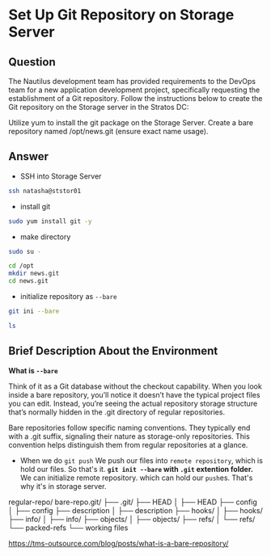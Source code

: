 # Set Up Git Repository on Storage Server

## Question

The Nautilus development team has provided requirements to the DevOps team for a new application development project, specifically requesting the establishment of a Git repository. Follow the instructions below to create the Git repository on the Storage server in the Stratos DC:

Utilize yum to install the git package on the Storage Server.
Create a bare repository named /opt/news.git (ensure exact name usage).

## Answer

- SSH into Storage Server
```bash
ssh natasha@ststor01
```

- install git
```bash
sudo yum install git -y
```

- make directory
```bash
sudo su -

cd /opt
mkdir news.git
cd news.git
```

- initialize repository as `--bare`
```bash
git ini --bare

ls
```

## Brief Description About the Environment

**What is `--bare`**

Think of it as a Git database without the checkout capability. When you look inside a bare repository, you’ll notice it doesn’t have the typical project files you can edit. Instead, you’re seeing the actual repository storage structure that’s normally hidden in the .git directory of regular repositories.

Bare repositories follow specific naming conventions. They typically end with a .git suffix, signaling their nature as storage-only repositories. This convention helps distinguish them from regular repositories at a glance.

- When we do `git push` We push our files into `remote repository`, which is hold our files. So that's it. **`git init --bare` with `.git` extention folder.** We can initialize remote repository. which can hold our `push`es. That's why it's in storage server.

regular-repo/            bare-repo.git/
├── .git/                ├── HEAD
│   ├── HEAD             ├── config
│   ├── config           ├── description
│   ├── description      ├── hooks/
│   ├── hooks/           ├── info/
│   ├── info/            ├── objects/
│   ├── objects/         ├── refs/
│   └── refs/            └── packed-refs
└── working files

https://tms-outsource.com/blog/posts/what-is-a-bare-repository/
